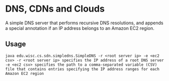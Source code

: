 # DNS, CDNs and Clouds
A simple DNS server that performs recursive DNS resolutions, and appends a special annotation if an IP address belongs to an Amazon EC2 region.

## Usage 
`java edu.wisc.cs.sdn.simpledns.SimpleDNS -r <root server ip> -e <ec2 csv>
-r <root server ip> specifies the IP address of a root DNS server
-e <ec2 csv> specifies the path to a comma-separated variable (CSV) file that contains entries specifying the IP address ranges for each Amazon EC2 region`
